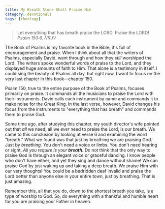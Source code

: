 ```yaml
---
title: My Breath Alone Shall Praise Him
category: devotionals
tags: [theology]
---
```


> Let everything that has breath praise the LORD. Praise the LORD!
> <cite>Psalm 150:6, NKJV</cite>

The Book of Psalms is my favorite book in the Bible, it's full of encouragement and praise. When I think about all that the writers of Psalms, especially David, went through and how they *still* worshiped the Lord. The writers spoke wonderful words of praise to the Lord, and they displayed huge amounts of faith to Him. That alone is a testimony in itself. I could sing the beauty of Psalms all day, but right now, I want to focus on the very last chapter in this book―chapter 150.
<!-- more -->
Psalm 150, true to the entire purpose of the Book of Psalms, focuses primarily on praise. It commands all the musicians to praise the Lord with their instruments. David calls each instrument by name and commands it to make noise for the Great King. In the last verse, however, David changes his focus from the instruments to "everything that has breath" and commands them to praise God.

Some time ago, after studying this chapter, my youth director's wife pointed out that *all* we need, all we *ever* need to praise the Lord, is our breath. We came to this conclusion by looking at verse 6 and examining the word "breath." What we found was that just by breathing we are praising God. Just by *breathing.* You don't need a voice or limbs. You don't need hearing or sight. *All you require is your **breath**.* Do not think that the only way to praise  God is through an elegant voice or graceful dancing. I know people who don't have either, and yet they sing and dance without shame! We can praise God by just waking up and taking a deep breath. We praise Him with our very thoughts! You could be a bedridden deaf invalid and praise the Lord better than anyone else in your entire town, just by breathing. That is just amazing.

Remember this, all that you do, down to the shortest breath you take, is a type of worship to God. So, do everything with a thankful and humble heart for you are praising your Father in heaven.
